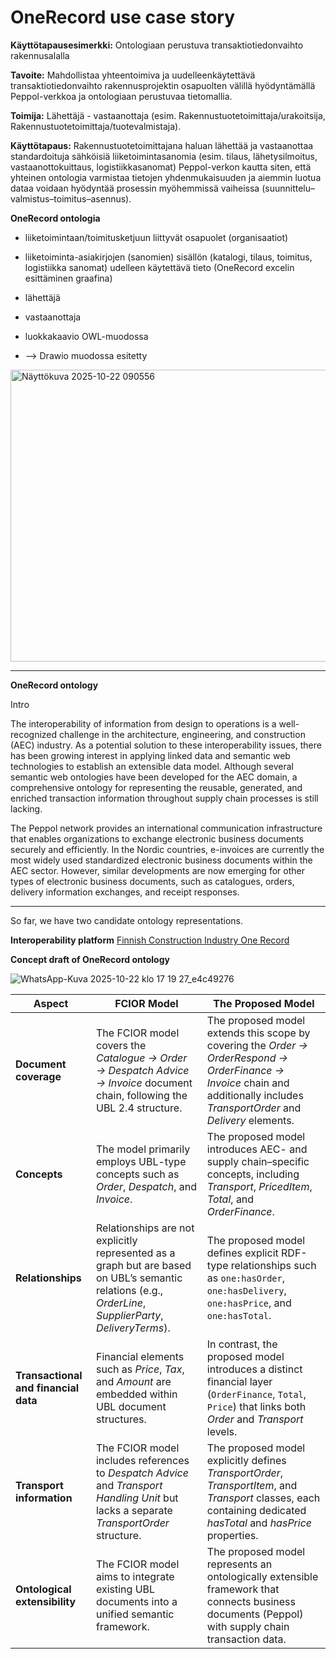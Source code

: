 # OneRecord use case story

**Käyttötapausesimerkki:** Ontologiaan perustuva transaktiotiedonvaihto rakennusalalla

**Tavoite:**
Mahdollistaa yhteentoimiva ja uudelleenkäytettävä transaktiotiedonvaihto rakennusprojektin osapuolten välillä hyödyntämällä Peppol-verkkoa ja ontologiaan perustuvaa tietomallia.

**Toimija:**
Lähettäjä - vastaanottaja (esim. Rakennustuotetoimittaja/urakoitsija, Rakennustuotetoimittaja/tuotevalmistaja).

**Käyttötapaus:**
Rakennustuotetoimittajana haluan lähettää ja vastaanottaa standardoituja sähköisiä liiketoimintasanomia (esim. tilaus, lähetysilmoitus, vastaanottokuittaus, logistiikkasanomat) Peppol-verkon kautta siten, että yhteinen ontologia varmistaa tietojen yhdenmukaisuuden ja aiemmin luotua dataa voidaan hyödyntää prosessin myöhemmissä vaiheissa (suunnittelu–valmistus–toimitus–asennus).




**OneRecord ontologia**
*  liiketoimintaan/toimitusketjuun liittyvät osapuolet (organisaatiot)
*  liiketoiminta-asiakirjojen (sanomien) sisällön (katalogi, tilaus, toimitus, logistiikka sanomat) udelleen käytettävä tieto (OneRecord excelin esittäminen graafina)
  * lähettäjä
  * vastaanottaja

  * luokkakaavio OWL-muodossa
  * --> Drawio muodossa esitetty

<img width="691" height="467" alt="Näyttökuva 2025-10-22 090556" src="https://github.com/user-attachments/assets/48e6a02d-b78f-4993-bd4c-ff89f4e19f2f" />

---

**OneRecord ontology**

Intro

The interoperability of information from design to operations is a well-recognized challenge in the architecture, engineering, and construction (AEC) industry. As a potential solution to these interoperability issues, there has been growing interest in applying linked data and semantic web technologies to establish an extensible data model. Although several semantic web ontologies have been developed for the AEC domain, a comprehensive ontology for representing the reusable, generated, and enriched transaction information throughout supply chain processes is still lacking.

The Peppol network provides an international communication infrastructure that enables organizations to exchange electronic business documents securely and efficiently. In the Nordic countries, e-invoices are currently the most widely used standardized electronic business documents within the AEC sector. However, similar developments are now emerging for other types of electronic business documents, such as catalogues, orders, delivery information exchanges, and receipt responses.

---

So far, we have two candidate ontology representations.

**Interoperability platform**
[Finnish Construction Industry One Record](https://tietomallit.suomi.fi/model/fcior?ver=0.0.1)

**Concept draft of OneRecord ontology**

![WhatsApp-Kuva 2025-10-22 klo 17 19 27_e4c49276](https://github.com/user-attachments/assets/73b67127-799c-4c3e-a4a5-92f9ed1cdf29)




| Aspect                               | FCIOR Model                                                                                                                                              | The Proposed Model                                                                                                                                                              |
| ------------------------------------ | -------------------------------------------------------------------------------------------------------------------------------------------------------- | ------------------------------------------------------------------------------------------------------------------------------------------------------------------------------- |
| **Document coverage**                | The FCIOR model covers the *Catalogue → Order → Despatch Advice → Invoice* document chain, following the UBL 2.4 structure.                              | The proposed model extends this scope by covering the *Order → OrderRespond → OrderFinance → Invoice* chain and additionally includes *TransportOrder* and *Delivery* elements. |
| **Concepts**                         | The model primarily employs UBL-type concepts such as *Order*, *Despatch*, and *Invoice*.                                                                | The proposed model introduces AEC- and supply chain–specific concepts, including *Transport*, *PricedItem*, *Total*, and *OrderFinance*.                                        |
| **Relationships**                    | Relationships are not explicitly represented as a graph but are based on UBL’s semantic relations (e.g., *OrderLine*, *SupplierParty*, *DeliveryTerms*). | The proposed model defines explicit RDF-type relationships such as `one:hasOrder`, `one:hasDelivery`, `one:hasPrice`, and `one:hasTotal`.                                       |
| **Transactional and financial data** | Financial elements such as *Price*, *Tax*, and *Amount* are embedded within UBL document structures.                                                     | In contrast, the proposed model introduces a distinct financial layer (`OrderFinance`, `Total`, `Price`) that links both *Order* and *Transport* levels.                        |
| **Transport information**            | The FCIOR model includes references to *Despatch Advice* and *Transport Handling Unit* but lacks a separate *TransportOrder* structure.                  | The proposed model explicitly defines *TransportOrder*, *TransportItem*, and *Transport* classes, each containing dedicated *hasTotal* and *hasPrice* properties.               |
| **Ontological extensibility**        | The FCIOR model aims to integrate existing UBL documents into a unified semantic framework.                                                              | The proposed model represents an ontologically extensible framework that connects business documents (Peppol) with supply chain transaction data.                               |


